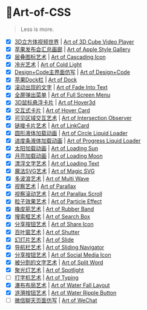# 🎨Art-of-CSS

> Less is more.

- [x] [3D立方体视频世界](https://doublez0108.github.io/Art-of-CSS/Art-of-3DCubeVideoPlayer/3DCubePlayer.html) | [Art of 3D Cube Video Player](https://doublez0108.github.io/Art-of-CSS/Art-of-3DCubeVideoPlayer/3DCubePlayer.html)
- [x] [苹果发布会汇总画廊](https://doublez0108.github.io/Art-of-CSS/Art-of-AppleStyleGallery/AppleStyleGallery.html) | [Art of Apple Style Gallery](https://doublez0108.github.io/Art-of-CSS/Art-of-AppleStyleGallery/AppleStyleGallery.html)
- [x] [层叠图标艺术](https://doublez0108.github.io/Art-of-CSS/Art-of-CascadingIcon/CascadingIcon.html) | [Art of Cascading Icon](https://doublez0108.github.io/Art-of-CSS/Art-of-CascadingIcon/CascadingIcon.html)
- [x] [冷光艺术](https://doublez0108.github.io/Art-of-CSS/Art-of-ColdLight/ColdLight.html) | [Art of Cold Light](https://doublez0108.github.io/Art-of-CSS/Art-of-ColdLight/ColdLight.html)
- [x] [Design+Code主界面仿写](https://doublez0108.github.io/Art-of-CSS/Art-of-Design+Code/DesignCode.html) | [Art of Design+Code](https://doublez0108.github.io/Art-of-CSS/Art-of-Design+Code/DesignCode.html)
- [x] [苹果Dock栏](https://doublez0108.github.io/Art-of-CSS/Art-of-Dock/dock.html) | [Art of Dock](https://doublez0108.github.io/Art-of-CSS/Art-of-Dock/dock.html)
- [x] [滚动出现的文字](https://doublez0108.github.io/Art-of-CSS/Art-of-FadeIntoText/FadeIntoText.html) | [Art of Fade Into Text](https://doublez0108.github.io/Art-of-CSS/Art-of-FadeIntoText/FadeIntoText.html)
- [x] [全屏弹出菜单](https://doublez0108.github.io/Art-of-CSS/Art-of-FullScreenMenu/FullScreenMenu.html) | [Art of Full Screen Menu](https://doublez0108.github.io/Art-of-CSS/Art-of-FullScreenMenu/FullScreenMenu.html)
- [x] [3D鼠标悬浮卡片](https://doublez0108.github.io/Art-of-CSS/Art-of-Hover3d/hover3d.html) | [Art of Hover3d](https://doublez0108.github.io/Art-of-CSS/Art-of-Hover3d/hover3d.html)
- [x] [交互式卡片](https://doublez0108.github.io/Art-of-CSS/Art-of-HoverCard/HoverCard.html) | [Art of Hover Card](https://doublez0108.github.io/Art-of-CSS/Art-of-HoverCard/HoverCard.html)
- [x] [可见区域交互艺术](https://doublez0108.github.io/Art-of-CSS/Art-of-IntersectionObserver/IntersectionObserver.html) | [Art of Intersection Observer](https://doublez0108.github.io/Art-of-CSS/Art-of-IntersectionObserver/IntersectionObserver.html)
- [x] [链接卡片艺术](https://doublez0108.github.io/Art-of-CSS/Art-of-LinkCard/linkcard.html) | [Art of LinkCard](https://doublez0108.github.io/Art-of-CSS/Art-of-LinkCard/linkcard.html)
- [x] [圆形液体加载动画](https://doublez0108.github.io/Art-of-CSS/Art-of-LiquidLoader/CircleLiquidLoader.html) | [Art of  Circle Liquid Loader](https://doublez0108.github.io/Art-of-CSS/Art-of-LiquidLoader/CircleLiquidLoader.html)
- [x] [进度条液体加载动画](https://doublez0108.github.io/Art-of-CSS/Art-of-LiquidLoader/ProgressLiquidLoader.html) | [Art of Progress Liquid Loader](https://doublez0108.github.io/Art-of-CSS/Art-of-LiquidLoader/ProgressLiquidLoader.html)
- [x] [太阳加载动画](https://doublez0108.github.io/Art-of-CSS/Art-of-LoadingAnimation/LoadingSun.html) | [Art of Loading Sun](https://doublez0108.github.io/Art-of-CSS/Art-of-LoadingAnimation/LoadingSun.html)
- [x] [月亮加载动画](https://doublez0108.github.io/Art-of-CSS/Art-of-LoadingAnimation/LoadingMoon.html) | [Art of Loading Moon](https://doublez0108.github.io/Art-of-CSS/Art-of-LoadingAnimation/LoadingMoon.html)
- [x] [漂浮文字艺术](https://doublez0108.github.io/Art-of-CSS/Art-of-LoadingText/LoadingText.html) | [Art of Loading Text](https://doublez0108.github.io/Art-of-CSS/Art-of-LoadingText/LoadingText.html)
- [x] [魔法SVG艺术](https://doublez0108.github.io/Art-of-CSS/Art-of-MagicSVG/MagicSVG.html) | [Art of Magic SVG](https://doublez0108.github.io/Art-of-CSS/Art-of-MagicSVG/MagicSVG.html)
- [x] [多波浪艺术](https://doublez0108.github.io/Art-of-CSS/Art-of-MultiWave/MultiWave.html) | [Art of Multi Wave](https://doublez0108.github.io/Art-of-CSS/Art-of-MultiWave/MultiWave.html)
- [x] [视察艺术](https://doublez0108.github.io/Art-of-CSS/Art-of-Parallax/parallax.html) | [Art of Parallax](https://doublez0108.github.io/Art-of-CSS/Art-of-Parallax/parallax.html)
- [x] [视察滚动艺术](https://doublez0108.github.io/art-of-css.html) | [Art of Parallax Scroll](https://doublez0108.github.io/art-of-css.html)
- [x] [粒子效果艺术](https://doublez0108.github.io/Art-of-CSS/Art-of-ParticleEffect/ParticleEffect.html) | [Art of Particle Effect](https://doublez0108.github.io/Art-of-CSS/Art-of-ParticleEffect/ParticleEffect.html)
- [x] [橡皮筋艺术](https://doublez0108.github.io/Art-of-CSS/Art-of-RubberBand/RubberBand.html) | [Art of Rubber Band](https://doublez0108.github.io/Art-of-CSS/Art-of-RubberBand/RubberBand.html)
- [x] [搜索框艺术](https://doublez0108.github.io/Art-of-CSS/Art-of-SearchBox/SearchBox.html) | [Art of Search Box](https://doublez0108.github.io/Art-of-CSS/Art-of-SearchBox/SearchBox.html)
- [x] [分享按钮艺术](https://doublez0108.github.io/Art-of-CSS/Art-of-ShareIcon/ShareIcon.html) | [Art of Share Icon](https://doublez0108.github.io/Art-of-CSS/Art-of-ShareIcon/ShareIcon.html)
- [x] [百叶窗艺术](https://doublez0108.github.io/Art-of-CSS/Art-of-Shutter/shutter.html) | [Art of Shutter](https://doublez0108.github.io/Art-of-CSS/Art-of-Shutter/shutter.html)
- [x] [幻灯片艺术](https://doublez0108.github.io/Art-of-CSS/Art-of-Slide/slide.html) | [Art of Slide](https://doublez0108.github.io/Art-of-CSS/Art-of-Slide/slide.html)
- [x] [导航栏艺术](https://doublez0108.github.io/Art-of-CSS/Art-of-SlidingNavigator/SlidingNavigator.html) | [Art of Sliding Navigator](https://doublez0108.github.io/Art-of-CSS/Art-of-SlidingNavigator/SlidingNavigator.html)
- [x] [分享按钮艺术](https://doublez0108.github.io/Art-of-CSS/Art-of-SocialMediaIcon/SocialMediaIcon.html) | [Art of Social Media Icon](https://doublez0108.github.io/Art-of-CSS/Art-of-SocialMediaIcon/SocialMediaIcon.html)
- [x] [被分割的文字艺术](https://doublez0108.github.io/Art-of-CSS/Art-of-SplitWord/SplitWord.html) | [Art of Split Word](https://doublez0108.github.io/Art-of-CSS/Art-of-SplitWord/SplitWord.html)
- [x] [聚光灯艺术](https://doublez0108.github.io/Art-of-CSS/Art-of-Spotlight/spotlight.html) | [Art of Spotlight](https://doublez0108.github.io/Art-of-CSS/Art-of-Spotlight/spotlight.html)
- [ ] [打字机艺术](https://doublez0108.github.io/Art-of-CSS/Art-of-Typing/typing.html) | [Art of Typing](https://doublez0108.github.io/Art-of-CSS/Art-of-Typing/typing.html)
- [x] [瀑布布局艺术](https://doublez0108.github.io/Art-of-CSS/Art-of-WaterFallLayout/WaterFallLayout.html) | [Art of Water Fall Layout](https://doublez0108.github.io/Art-of-CSS/Art-of-WaterFallLayout/WaterFallLayout.html)
- [x] [涟漪按钮艺术](https://doublez0108.github.io/Art-of-CSS/Art-of-WaterRippleButton/WaterRippleButton.html) | [Art of Water Ripple Button](https://doublez0108.github.io/Art-of-CSS/Art-of-WaterRippleButton/WaterRippleButton.html)
- [ ] [微信聊天页面仿写](https://doublez0108.github.io/Art-of-CSS/Art-of-WeChat/wechat.html) | [Art of WeChat](https://doublez0108.github.io/Art-of-CSS/Art-of-WeChat/wechat.html)

